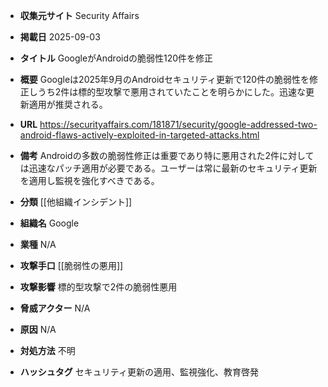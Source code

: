 - **収集元サイト**
Security Affairs

- **掲載日**
2025-09-03

- **タイトル**
GoogleがAndroidの脆弱性120件を修正

- **概要**
Googleは2025年9月のAndroidセキュリティ更新で120件の脆弱性を修正しうち2件は標的型攻撃で悪用されていたことを明らかにした。迅速な更新適用が推奨される。

- **URL**
https://securityaffairs.com/181871/security/google-addressed-two-android-flaws-actively-exploited-in-targeted-attacks.html

- **備考**
Androidの多数の脆弱性修正は重要であり特に悪用された2件に対しては迅速なパッチ適用が必要である。ユーザーは常に最新のセキュリティ更新を適用し監視を強化すべきである。

- **分類**
[[他組織インシデント]]

- **組織名**
Google

- **業種**
N/A

- **攻撃手口**
[[脆弱性の悪用]]

- **攻撃影響**
標的型攻撃で2件の脆弱性悪用

- **脅威アクター**
N/A

- **原因**
N/A

- **対処方法**
不明

- **ハッシュタグ**
セキュリティ更新の適用、監視強化、教育啓発
